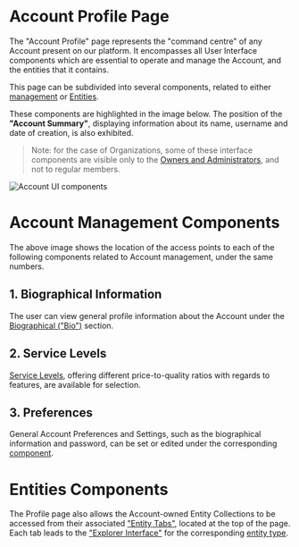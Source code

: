 # Account Profile Page

The "Account Profile" page represents the "command centre" of any Account present on our platform. It encompasses all User Interface components which are essential to operate and manage the Account, and the entities that it contains.

This page can be subdivided into several components, related to either [management](overview.md) or [Entities](/entities-general/overview.md).
 
These components are highlighted in the image below. The position of the **"Account Summary"**, displaying information about its name, username and date of creation, is also exhibited. 

> Note: for the case of Organizations, some of these interface components are visible only to the [Owners and Administrators](/collaboration/organizations/roles.md), and not to regular members. 

![Account UI components](/images/account-profile.png "Account UI components")

# Account Management Components

The above image shows the location of the access points to each of the following components related to Account management, under the same numbers.

## 1. Biographical Information

The user can view general profile information about the Account under the [Biographical ("Bio")](bio.md) section. 

## 2. Service Levels

[Service Levels](service-level.md), offering different price-to-quality ratios with regards to features, are available for selection.

## 3. Preferences

General Account Preferences and Settings, such as the biographical information and password, can be set or edited under the corresponding [component](preferences-overview.md).

# Entities Components

The Profile page also allows the Account-owned Entity Collections to be accessed from their associated ["Entity Tabs"](/ui/specific/tabs-navigator.md), located at the top of the page. Each tab leads to the ["Explorer Interface"](/entities-general/ui/explorer.md) for the corresponding [entity type](/entities-general/overview.md). 
